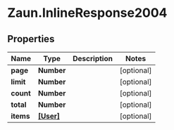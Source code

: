# Zaun.InlineResponse2004

## Properties
Name | Type | Description | Notes
------------ | ------------- | ------------- | -------------
**page** | **Number** |  | [optional] 
**limit** | **Number** |  | [optional] 
**count** | **Number** |  | [optional] 
**total** | **Number** |  | [optional] 
**items** | [**[User]**](User.md) |  | [optional] 


